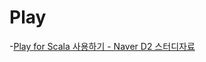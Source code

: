 # Play

-[Play for Scala 사용하기 - Naver D2 스터디자료](https://github.com/kpug/playforscala/blob/master/wiki/README.md)
